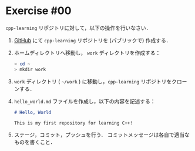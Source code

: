 # Exercise #00

`cpp-learning` リポジトリに対して，以下の操作を行いなさい．

  1. [GitHub](https://github.com) にて `cpp-learning` リポジトリを (パブリックで) 作成する．

  1. ホームディレクトリへ移動し， `work` ディレクトリを作成する：

        ```powershell & zsh
        > cd ~
        > mkdir work
        ```

  1. `work` ディレクトリ ( `~/work` ) に移動し，`cpp-learning` リポジトリをクローンする．

  1. `hello_world.md` ファイルを作成し，以下の内容を記述する：

        ```markdown
        # Hello, World

        This is my first repository for learning C++!
        ```

  1. ステージ，コミット，プッシュを行う．
    コミットメッセージは各自で適当なものを書くこと．
